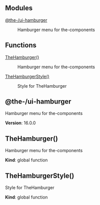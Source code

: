 <!--- Code generated by @the-/script-doc. DO NOT EDIT. -->

## Modules

<dl>
<dt><a href="#module_@the-/ui-hamburger">@the-/ui-hamburger</a></dt>
<dd><p>Hamburger menu for the-components</p>
</dd>
</dl>

## Functions

<dl>
<dt><a href="#TheHamburger">TheHamburger()</a></dt>
<dd><p>Hamburger menu for the-components</p>
</dd>
<dt><a href="#TheHamburgerStyle">TheHamburgerStyle()</a></dt>
<dd><p>Style for TheHamburger</p>
</dd>
</dl>

<a name="module_@the-/ui-hamburger"></a>

## @the-/ui-hamburger
Hamburger menu for the-components

**Version**: 16.0.0  
<a name="TheHamburger"></a>

## TheHamburger()
Hamburger menu for the-components

**Kind**: global function  
<a name="TheHamburgerStyle"></a>

## TheHamburgerStyle()
Style for TheHamburger

**Kind**: global function  
